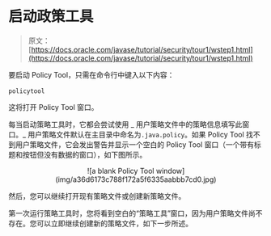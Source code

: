 # 启动政策工具

> 原文： [https://docs.oracle.com/javase/tutorial/security/tour1/wstep1.html](https://docs.oracle.com/javase/tutorial/security/tour1/wstep1.html)

要启动 Policy Tool，只需在命令行中键入以下内容：

```
policytool

```

这将打开 Policy Tool 窗口。

每当启动策略工具时，它都会尝试使用 _ 用户策略文件中的策略信息填写此窗口。_ 用户策略文件默认在主目录中命名为`.java.policy`。如果 Policy Tool 找不到用户策略文件，它会发出警告并显示一个空白的 Policy Tool 窗口（一个带有标题和按钮但没有数据的窗口），如下图所示。

<center>![a blank Policy Tool window](img/a36d6173c788f172a5f6335aabbb7cd0.jpg)</center>

然后，您可以继续打开现有策略文件或创建新策略文件。

第一次运行策略工具时，您将看到空白的“策略工具”窗口，因为用户策略文件尚不存在。您可以立即继续创建新的策略文件，如下一步所述。